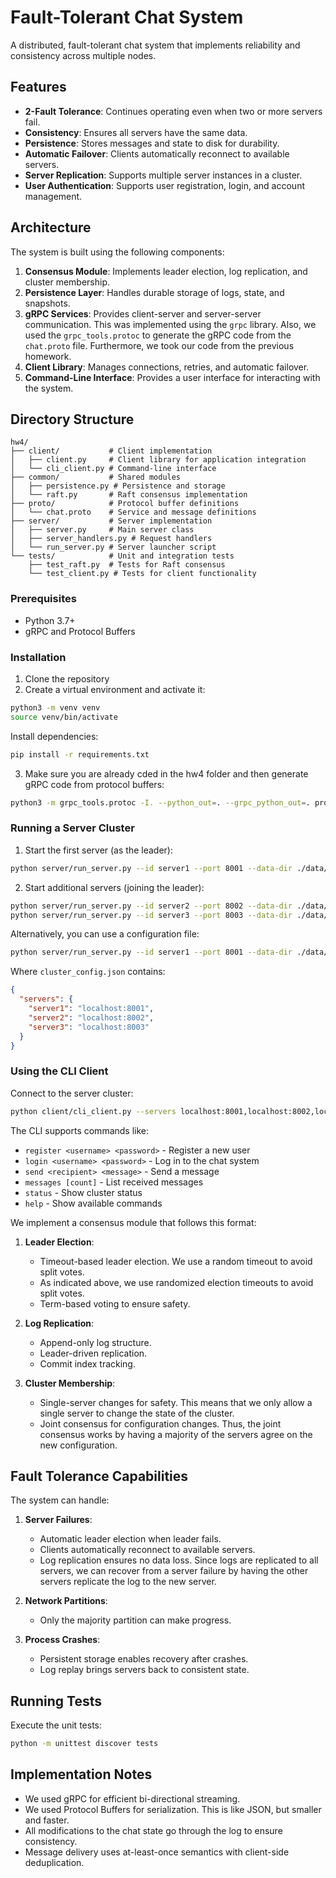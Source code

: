 # Fault-Tolerant Chat System

A distributed, fault-tolerant chat system that implements reliability and consistency across multiple nodes.

## Features

- **2-Fault Tolerance**: Continues operating even when two or more servers fail.
- **Consistency**: Ensures all servers have the same data.
- **Persistence**: Stores messages and state to disk for durability.
- **Automatic Failover**: Clients automatically reconnect to available servers.
- **Server Replication**: Supports multiple server instances in a cluster.
- **User Authentication**: Supports user registration, login, and account management.

## Architecture

The system is built using the following components:

1. **Consensus Module**: Implements leader election, log replication, and cluster membership.
2. **Persistence Layer**: Handles durable storage of logs, state, and snapshots.
3. **gRPC Services**: Provides client-server and server-server communication. This was implemented using the `grpc` library. Also, we used the `grpc_tools.protoc` to generate the gRPC code from the `chat.proto` file. Furthermore, we took our code from the previous homework.
4. **Client Library**: Manages connections, retries, and automatic failover.
5. **Command-Line Interface**: Provides a user interface for interacting with the system.

## Directory Structure

```
hw4/
├── client/           # Client implementation
│   ├── client.py     # Client library for application integration
│   └── cli_client.py # Command-line interface
├── common/           # Shared modules
│   ├── persistence.py # Persistence and storage
│   └── raft.py       # Raft consensus implementation
├── proto/            # Protocol buffer definitions
│   └── chat.proto    # Service and message definitions
├── server/           # Server implementation
│   ├── server.py     # Main server class
│   ├── server_handlers.py # Request handlers
│   └── run_server.py # Server launcher script
└── tests/            # Unit and integration tests
    ├── test_raft.py  # Tests for Raft consensus
    └── test_client.py # Tests for client functionality
```

### Prerequisites

- Python 3.7+
- gRPC and Protocol Buffers

### Installation

1. Clone the repository
2. Create a virtual environment and activate it:

```bash
python3 -m venv venv
source venv/bin/activate
```

Install dependencies:

```bash
pip install -r requirements.txt
```

3. Make sure you are already cded in the hw4 folder and then generate gRPC code from protocol buffers:

```bash
python3 -m grpc_tools.protoc -I. --python_out=. --grpc_python_out=. proto/chat.proto
```

### Running a Server Cluster

1. Start the first server (as the leader):

```bash
python server/run_server.py --id server1 --port 8001 --data-dir ./data/server1
```

2. Start additional servers (joining the leader):

```bash
python server/run_server.py --id server2 --port 8002 --data-dir ./data/server2 --join localhost:8001
python server/run_server.py --id server3 --port 8003 --data-dir ./data/server3 --join localhost:8001
```

Alternatively, you can use a configuration file:

```bash
python server/run_server.py --id server1 --port 8001 --data-dir ./data/server1 --config-file cluster_config.json
```

Where `cluster_config.json` contains:

```json
{
  "servers": {
    "server1": "localhost:8001",
    "server2": "localhost:8002",
    "server3": "localhost:8003"
  }
}
```

### Using the CLI Client

Connect to the server cluster:

```bash
python client/cli_client.py --servers localhost:8001,localhost:8002,localhost:8003
```

The CLI supports commands like:
- `register <username> <password>` - Register a new user
- `login <username> <password>` - Log in to the chat system
- `send <recipient> <message>` - Send a message
- `messages [count]` - List received messages
- `status` - Show cluster status
- `help` - Show available commands

We implement a consensus module that follows this format:

1. **Leader Election**:
   - Timeout-based leader election. We use a random timeout to avoid split votes.
   - As indicated above, we use randomized election timeouts to avoid split votes.
   - Term-based voting to ensure safety.

2. **Log Replication**:
   - Append-only log structure.
   - Leader-driven replication.
   - Commit index tracking.

3. **Cluster Membership**:
   - Single-server changes for safety. This means that we only allow a single server to change the state of the cluster.
   - Joint consensus for configuration changes. Thus, the joint consensus works by having a majority of the servers agree on the new configuration.

## Fault Tolerance Capabilities

The system can handle:

1. **Server Failures**:
   - Automatic leader election when leader fails.
   - Clients automatically reconnect to available servers.
   - Log replication ensures no data loss. Since logs are replicated to all servers, we can recover from a server failure by having the other servers replicate the log to the new server.

2. **Network Partitions**:
   - Only the majority partition can make progress.

3. **Process Crashes**:
   - Persistent storage enables recovery after crashes.
   - Log replay brings servers back to consistent state.

## Running Tests

Execute the unit tests:

```bash
python -m unittest discover tests
```

## Implementation Notes

- We used gRPC for efficient bi-directional streaming.
- We used Protocol Buffers for serialization. This is like JSON, but smaller and faster.
- All modifications to the chat state go through the log to ensure consistency.
- Message delivery uses at-least-once semantics with client-side deduplication.
